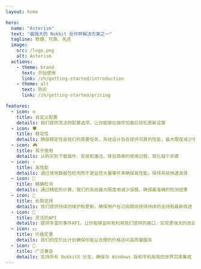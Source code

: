 ```yaml
---
layout: home

hero:
  name: "Asterism"
  text: "最强大的 Nukkit 反作弊解决方案之一"
  tagline: 稳健、可靠、先进
  image:
    src: /logo.png
    alt: Asterism
  actions:
    - theme: brand
      text: 开始使用
      link: /zh/getting-started/introduction
    - theme: alt
      text: 购买
      link: /zh/getting-started/pricing

features:
  - icon: ⚙️
    title: 自定义配置
    details: 我们提供灵活的配置选项，让你能够在插件加载后轻松更新设置
  - icon: 🛡️
    title: 稳定性
    details: 确保稳定性是我们的首要任务，系统设计旨在提供可靠的性能，最大限度减少中断
  - icon: 🎮
    title: 易于使用
    details: 从购买到下载插件、安装和激活，体验简单的使用过程，简化每个步骤
  - icon: ⚡
    title: 高性能
    details: 通过使用数据包检测而不是监控大量事件来确保高性能，保持系统快速高效
  - icon: 🎯
    title: 精确检测
    details: 通过精密的计算，我们的系统最大限度地减少误报，确保最准确的检测结果
  - icon: 🔄
    title: 长期支持
    details: 我们提供持续的维护和更新，确保用户在订阅期间获得持续的支持和最新改进
  - icon: 🚀
    title: 灵活的API
    details: 提供丰富的事件API，让你能够监听和利用我们提供的接口，实现更强大的自定义功能
  - icon: 💵
    title: 价格实惠
    details: 我们的性价比计划确保你能以合理的价格访问高质量服务
  - icon: 🤝
    title: 广泛兼容
    details: 支持所有 NukkitX 分支，确保与 Windows 版和手机版我的世界完美集成
---
```


<style>
:root {
  --vp-home-hero-name-color: transparent;
}

.VPHero .name {
  background: linear-gradient(
    to right,
    #bd34fe 25%,
    #47caff 50%,
    #47caff 75%,
    #bd34fe 100%
  );
  background-size: 200% auto;
  -webkit-background-clip: text;
  background-clip: text;
  -webkit-text-fill-color: transparent;
  animation: shine 3s linear infinite;
}

@keyframes shine {
  to {
    background-position: 200% center;
  }
}

.VPHero .image-bg {
  background-image: linear-gradient(
    -45deg,
    #bd34fe,
    #47caff,
    #bd34fe,
    #47caff
  );
  background-size: 400%;
  filter: blur(0px);
  opacity: 0.8;
  animation: gradient 6s ease-in-out infinite;
  transition: opacity 0.5s;
}

.VPHero .image-container:hover .image-bg {
  opacity: 1;
}

@keyframes gradient {
  0% {
    background-position: 0% 50%;
  }
  50% {
    background-position: 100% 50%;
  }
  100% {
    background-position: 0% 50%;
  }
}

.VPHero .image-container {
  transform: translateY(0);
  transition: transform 0.3s ease;
}

.VPHero .image-container:hover {
  transform: translateY(-5px);
}

@media (min-width: 640px) {
  .VPHero .image-bg {
    filter: blur(56px);
  }
}

@media (min-width: 960px) {
  .VPHero .image-bg {
    filter: blur(72px);
  }
}
</style>
